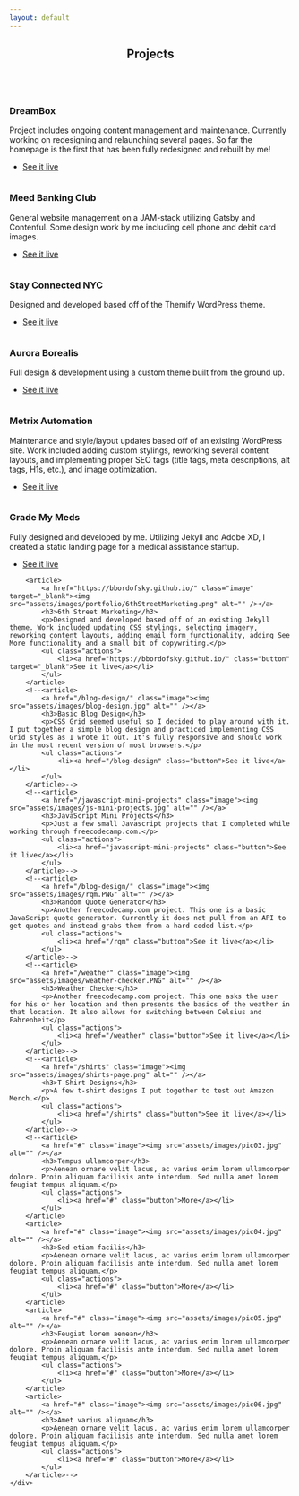 ```yaml
---
layout: default
---
```


<!-- Section -->
<!--<section>
	<header class="major">
		<h2>Erat lacinia</h2>
	</header>
	<div class="features">
		<article>
			<span class="icon fa-diamond"></span>
			<div class="content">
				<h3>Portitor ullamcorper</h3>
				<p>Aenean ornare velit lacus, ac varius enim lorem ullamcorper dolore. Proin aliquam facilisis ante interdum. Sed nulla amet lorem feugiat tempus aliquam.</p>
			</div>
		</article>
		<article>
			<span class="icon fa-paper-plane"></span>
			<div class="content">
				<h3>Sapien veroeros</h3>
				<p>Aenean ornare velit lacus, ac varius enim lorem ullamcorper dolore. Proin aliquam facilisis ante interdum. Sed nulla amet lorem feugiat tempus aliquam.</p>
			</div>
		</article>
		<article>
			<span class="icon fa-rocket"></span>
			<div class="content">
				<h3>Quam lorem ipsum</h3>
				<p>Aenean ornare velit lacus, ac varius enim lorem ullamcorper dolore. Proin aliquam facilisis ante interdum. Sed nulla amet lorem feugiat tempus aliquam.</p>
			</div>
		</article>
		<article>
			<span class="icon fa-signal"></span>
			<div class="content">
				<h3>Sed magna finibus</h3>
				<p>Aenean ornare velit lacus, ac varius enim lorem ullamcorper dolore. Proin aliquam facilisis ante interdum. Sed nulla amet lorem feugiat tempus aliquam.</p>
			</div>
		</article>
	</div>
</section>-->

<!-- Section -->
<section>
	<header class="major">
		<h2>Projects</h2>
	</header>
	<div class="posts">
	<article>
		<a href="https://www.dreambox.com" class="image" target="_blank"><img src="assets/images/portfolio/DreamBox.png" alt="" /></a>
		<h3>DreamBox</h3>
		<p>Project includes ongoing content management and maintenance. Currently working on redesigning and relaunching several pages. So far the homepage is the first that has been fully redesigned and rebuilt by me!</p>
		<ul class="actions">
			<li><a href="https://www.dreambox.com" class="button" target="_blank">See it live</a></li>
		</ul>
	</article>
	<article>
		<a href="https://meedbankingclub.com" class="image" target="_blank"><img src="assets/images/portfolio/MeedBankingClub.png" alt="" /></a>
		<h3>Meed Banking Club</h3>
		<p>General website management on a JAM-stack utilizing Gatsby and Contenful. Some design work by me including cell phone and debit card images.</p>
		<ul class="actions">
			<li><a href="https://meedbankingclub.com" class="button" target="_blank">See it live</a></li>
		</ul>
	</article>
	<article>
		<a href="http://stayconnectedtoday.org/" class="image" target="_blank"><img src="assets/images/portfolio/StayConnected.png" alt="" /></a>
		<h3>Stay Connected NYC</h3>
		<p>Designed and developed based off of the Themify WordPress theme. </p>
		<ul class="actions">
			<li><a href="http://stayconnectedtoday.org/" class="button" target="_blank">See it live</a></li>
		</ul>
	</article>
	<article>
		<a href="https://borealisonaurora.com" class="image" target="_blank"><img src="assets/images/portfolio/AuroraBorealis.png" alt="" /></a>
		<h3>Aurora Borealis</h3>
		<p>Full design & development using a custom theme built from the ground up.</p>
		<ul class="actions">
			<li><a href="https://borealisonaurora.com" class="button" target="_blank">See it live</a></li>
		</ul>
	</article>
		<article>
			<a href="http://metrixautomation.com.au/" class="image" target="_blank"><img src="assets/images/portfolio/MetrixAutomation.png" alt="" /></a>
			<h3>Metrix Automation</h3>
			<p>Maintenance and style/layout updates based off of an existing WordPress site. Work included adding custom stylings, reworking several content layouts, and implementing proper SEO tags (title tags, meta descriptions, alt tags, H1s, etc.), and image optimization. </p>
			<ul class="actions">
				<li><a href="http://metrixautomation.com.au/" class="button" target="_blank">See it live</a></li>
			</ul>
		</article>
		<article>
			<a href="http://jdoegmm.github.io" class="image" target="_blank"><img src="assets/images/portfolio/GradeMyMeds.png" alt="" /></a>
			<h3>Grade My Meds</h3>
			<p>Fully designed and developed by me. Utilizing Jekyll and Adobe XD, I created a static landing page for a medical assistance startup.</p>
			<ul class="actions">
				<li><a href="http://jdoegmm.github.io" class="button" target="_blank">See it live</a></li>
			</ul>
		</article>

		<article>
			<a href="https://bbordofsky.github.io/" class="image" target="_blank"><img src="assets/images/portfolio/6thStreetMarketing.png" alt="" /></a>
			<h3>6th Street Marketing</h3>
			<p>Designed and developed based off of an existing Jekyll theme. Work included updating CSS stylings, selecting imagery, reworking content layouts, adding email form functionality, adding See More functionality and a small bit of copywriting.</p>
			<ul class="actions">
				<li><a href="https://bbordofsky.github.io/" class="button" target="_blank">See it live</a></li>
			</ul>
		</article>
		<!--<article>
			<a href="/blog-design/" class="image"><img src="assets/images/blog-design.jpg" alt="" /></a>
			<h3>Basic Blog Design</h3>
			<p>CSS Grid seemed useful so I decided to play around with it. I put together a simple blog design and practiced implementing CSS Grid styles as I wrote it out. It's fully responsive and should work in the most recent version of most browsers.</p>
			<ul class="actions">
				<li><a href="/blog-design" class="button">See it live</a></li>
			</ul>
		</article>-->
		<!--<article>
			<a href="/javascript-mini-projects" class="image"><img src="assets/images/js-mini-projects.jpg" alt="" /></a>
			<h3>JavaScript Mini Projects</h3>
			<p>Just a few small Javascript projects that I completed while working through freecodecamp.com.</p>
			<ul class="actions">
				<li><a href="javascript-mini-projects" class="button">See it live</a></li>
			</ul>
		</article>-->
		<!--<article>
			<a href="/blog-design/" class="image"><img src="assets/images/rqm.PNG" alt="" /></a>
			<h3>Random Quote Generator</h3>
			<p>Another freecodecamp.com project. This one is a basic JavaScript quote generator. Currently it does not pull from an API to get quotes and instead grabs them from a hard coded list.</p>
			<ul class="actions">
				<li><a href="/rqm" class="button">See it live</a></li>
			</ul>
		</article>-->
		<!--<article>
			<a href="/weather" class="image"><img src="assets/images/weather-checker.PNG" alt="" /></a>
			<h3>Weather Checker</h3>
			<p>Another freecodecamp.com project. This one asks the user for his or her location and then presents the basics of the weather in that location. It also allows for switching between Celsius and Fahrenheit</p>
			<ul class="actions">
				<li><a href="/weather" class="button">See it live</a></li>
			</ul>
		</article>-->
		<!--<article>
			<a href="/shirts" class="image"><img src="assets/images/shirts-page.png" alt="" /></a>
			<h3>T-Shirt Designs</h3>
			<p>A few t-shirt designs I put together to test out Amazon Merch.</p>
			<ul class="actions">
				<li><a href="/shirts" class="button">See it live</a></li>
			</ul>
		</article>-->
		<!--<article>
			<a href="#" class="image"><img src="assets/images/pic03.jpg" alt="" /></a>
			<h3>Tempus ullamcorper</h3>
			<p>Aenean ornare velit lacus, ac varius enim lorem ullamcorper dolore. Proin aliquam facilisis ante interdum. Sed nulla amet lorem feugiat tempus aliquam.</p>
			<ul class="actions">
				<li><a href="#" class="button">More</a></li>
			</ul>
		</article>
		<article>
			<a href="#" class="image"><img src="assets/images/pic04.jpg" alt="" /></a>
			<h3>Sed etiam facilis</h3>
			<p>Aenean ornare velit lacus, ac varius enim lorem ullamcorper dolore. Proin aliquam facilisis ante interdum. Sed nulla amet lorem feugiat tempus aliquam.</p>
			<ul class="actions">
				<li><a href="#" class="button">More</a></li>
			</ul>
		</article>
		<article>
			<a href="#" class="image"><img src="assets/images/pic05.jpg" alt="" /></a>
			<h3>Feugiat lorem aenean</h3>
			<p>Aenean ornare velit lacus, ac varius enim lorem ullamcorper dolore. Proin aliquam facilisis ante interdum. Sed nulla amet lorem feugiat tempus aliquam.</p>
			<ul class="actions">
				<li><a href="#" class="button">More</a></li>
			</ul>
		</article>
		<article>
			<a href="#" class="image"><img src="assets/images/pic06.jpg" alt="" /></a>
			<h3>Amet varius aliquam</h3>
			<p>Aenean ornare velit lacus, ac varius enim lorem ullamcorper dolore. Proin aliquam facilisis ante interdum. Sed nulla amet lorem feugiat tempus aliquam.</p>
			<ul class="actions">
				<li><a href="#" class="button">More</a></li>
			</ul>
		</article>-->
	</div>
</section>
